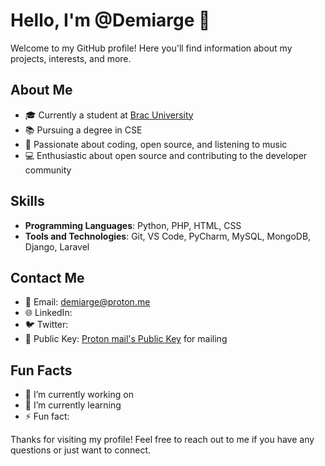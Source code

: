 <!---
Demiarge/Demiarge is a ✨ special ✨ repository because its `README.md` (this file) appears on your GitHub profile.
You can click the Preview link to take a look at your changes.
--->

# Hello, I'm @Demiarge 👋

Welcome to my GitHub profile! Here you'll find information about my projects, interests, and more.

## About Me

- 🎓 Currently a student at [Brac University](https://www.bracu.ac.bd/)
- 📚 Pursuing a degree in CSE
- 🌟 Passionate about coding, open source, and listening to music
- 💻 Enthusiastic about open source and contributing to the developer community

<!-- ## Projects

Here are a few projects I've been working on:

1. **[Project 1 Name]** - A brief description of what this project does.
2. **[Project 2 Name]** - A brief description of what this project does.
3. **[Project 3 Name]** - A brief description of what this project does. -->

## Skills

- **Programming Languages**: Python, PHP, HTML, CSS
- **Tools and Technologies**: Git, VS Code, PyCharm, MySQL, MongoDB, Django, Laravel

## Contact Me

- 📧 Email: demiarge@proton.me
- 🌐 LinkedIn: 
- 🐦 Twitter: 
- 🔑 Public Key: [Proton mail's Public Key](https://github.com/Demiarge/Demiarge/blob/main/publickey_ptm.asc) for mailing


## Fun Facts

- 🔭 I’m currently working on 
- 🌱 I’m currently learning 
- ⚡ Fun fact: 

Thanks for visiting my profile! Feel free to reach out to me if you have any questions or just want to connect.
